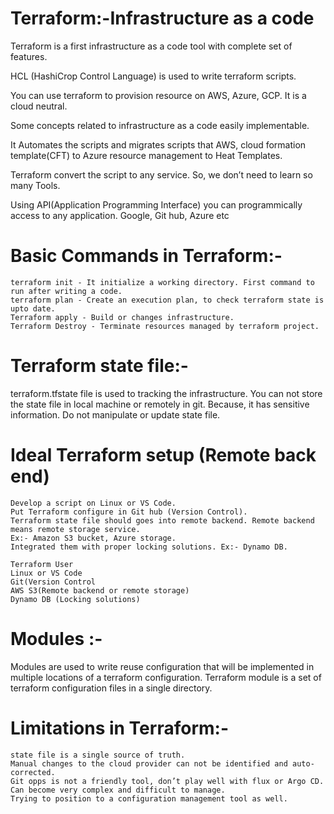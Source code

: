 # Terraform:-Infrastructure as a code
Terraform is a first infrastructure as a code tool with complete set of features.

HCL (HashiCrop Control Language) is used to write terraform scripts.

You can use terraform to provision resource on AWS, Azure, GCP. It is a cloud neutral.

Some concepts related to infrastructure as a code easily implementable.

It Automates the scripts and migrates scripts that AWS, cloud formation template(CFT) to Azure resource management to Heat Templates.

Terraform convert the script to any service. So, we don’t need to learn so many Tools.

Using API(Application Programming Interface) you can programmically access to any application. Google, Git hub, Azure etc

# Basic Commands in Terraform:-
```
terraform init - It initialize a working directory. First command to run after writing a code.
terraform plan - Create an execution plan, to check terraform state is upto date.
Terraform apply - Build or changes infrastructure.
Terraform Destroy - Terminate resources managed by terraform project.
```
# Terraform state file:-
terraform.tfstate file is used to tracking the infrastructure. You can not store the state file in local machine or remotely in git. Because, it has sensitive information. Do not manipulate or update state file.

# Ideal Terraform setup (Remote back end)
```
Develop a script on Linux or VS Code.
Put Terraform configure in Git hub (Version Control).
Terraform state file should goes into remote backend. Remote backend means remote storage service.
Ex:- Amazon S3 bucket, Azure storage.
Integrated them with proper locking solutions. Ex:- Dynamo DB.
```
```
Terraform User
Linux or VS Code
Git(Version Control
AWS S3(Remote backend or remote storage)
Dynamo DB (Locking solutions)
```

# Modules :-
Modules are used to write reuse configuration that will be implemented in multiple locations of a terraform configuration. 
Terraform module is a set of terraform configuration files in a single directory.

# Limitations in Terraform:-
```
state file is a single source of truth.
Manual changes to the cloud provider can not be identified and auto-corrected.
Git opps is not a friendly tool, don’t play well with flux or Argo CD.
Can become very complex and difficult to manage.
Trying to position to a configuration management tool as well.
```


